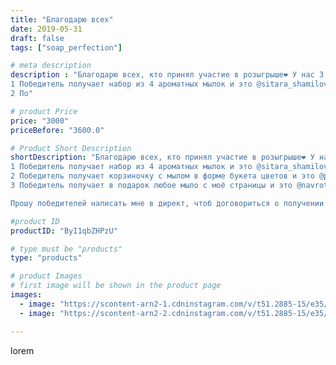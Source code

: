 ```yaml
---
title: "Благодарю всех"
date: 2019-05-31
draft: false
tags: ["soap_perfection"]

# meta description
description : "Благодарю всех, кто принял участие в розыгрыше❤️ У нас 3 Победителя!!!
1 Победитель получает набор из 4 ароматных мылок и это @sitara_shamilova_kukulieva 👏
2 По"

# product Price
price: "3000"
priceBefore: "3600.0"

# Product Short Description
shortDescription: "Благодарю всех, кто принял участие в розыгрыше❤️ У нас 3 Победителя!!!
1 Победитель получает набор из 4 ароматных мылок и это @sitara_shamilova_kukulieva 👏
2 Победитель получает корзиночку с мылом в форме букета цветов и это @proekt_26.ru 👍👏
3 Победитель получает в подарок любое мыло с моё страницы и это @navrotskaja_lr 👏

Прошу победителей написать мне в директ, чтоб договориться о получении подарка!"

#product ID
productID: "ByI1qbZHPzU"

# type must be "products"
type: "products"

# product Images
# first image will be shown in the product page
images:
  - image: "https://scontent-arn2-1.cdninstagram.com/v/t51.2885-15/e35/61739605_345337572844970_6168065168494439758_n.jpg?tp=1&_nc_ht=scontent-arn2-1.cdninstagram.com&_nc_cat=102&_nc_ohc=nnUHy03E71UAX-njXFb&ccb=7-4&oh=7db04f3e52c54b435f8bb7dfab8c15d4&oe=6082896B&ig_cache_key=MjA1NjEyOTIzMDU0ODA1MTAyOQ%3D%3D.2-ccb7-4"
  - image: "https://scontent-arn2-2.cdninstagram.com/v/t51.2885-15/e35/61657581_674576032989204_6906625306962256077_n.jpg?se=8&tp=1&_nc_ht=scontent-arn2-2.cdninstagram.com&_nc_cat=100&_nc_ohc=VieYgQ4L-0YAX802qJF&ccb=7-4&oh=92ac8ccc652f206fab0df79cf71c98f4&oe=6081EE1A&ig_cache_key=MjA1NjEyOTIzMDUzOTgyMzU1Mg%3D%3D.2-ccb7-4"

---
```

lorem

